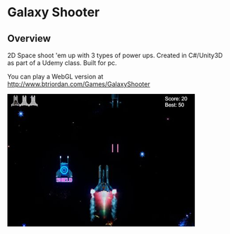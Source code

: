 # Galaxy Shooter

## Overview
2D Space shoot 'em up with 3 types of power ups.  Created in C#/Unity3D as part of a Udemy class.  Built for pc.

You can play a WebGL version at http://www.btriordan.com/Games/GalaxyShooter

![Image of game](https://github.com/briordan/GalaxyShooter/blob/master/ScreenShot.jpg)
